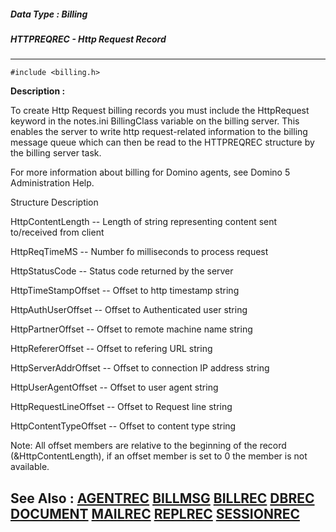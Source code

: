 ##### Data Type : Billing
##### HTTPREQREC - Http Request Record
---
```
#include <billing.h>
```
**Description :**

To create Http Request billing records you must include the HttpRequest keyword 
in the notes.ini BillingClass variable on the billing server.  This enables the 
server to write http request-related information to the billing message queue 
which can then be read to the HTTPREQREC structure by the billing server task.

For more information about billing for Domino agents, see Domino 5 
Administration Help.

Structure Description

HttpContentLength -- Length of string representing content sent to/received 
from client

HttpReqTimeMS -- Number fo milliseconds to process request

HttpStatusCode -- Status code returned by the server

HttpTimeStampOffset -- Offset to http timestamp string

HttpAuthUserOffset -- Offset to Authenticated user string

HttpPartnerOffset -- Offset to remote machine name string

HttpRefererOffset -- Offset to refering URL string

HttpServerAddrOffset -- Offset to connection IP address string

HttpUserAgentOffset -- Offset to user agent string

HttpRequestLineOffset -- Offset to Request line string

HttpContentTypeOffset -- Offset to content type string

Note: All offset members are relative to the beginning of the record 
(&HttpContentLength), if an offset member is set to 0 the member is not 
available.

**See Also :**
[AGENTREC](/reference/Data/AGENTREC)
[BILLMSG](/reference/Data/BILLMSG)
[BILLREC](/reference/Data/BILLREC)
[DBREC](/reference/Data/DBREC)
[DOCUMENT](/reference/Data/DOCUMENT)
[MAILREC](/reference/Data/MAILREC)
[REPLREC](/reference/Data/REPLREC)
[SESSIONREC](/reference/Data/SESSIONREC)
---
